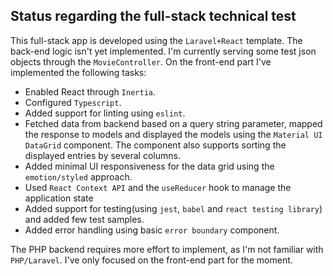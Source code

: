 ## Status regarding the full-stack technical test

This full-stack app is developed using the `Laravel+React` template. The back-end logic isn't yet implemented. I'm currently serving some test json objects through the `MovieController`.
On the front-end part I've implemented the following tasks:

- Enabled React through `Inertia`.
- Configured `Typescript`.
- Added support for linting using `eslint`.
- Fetched data from backend based on a query string parameter, mapped the response to models and displayed the models using the `Material UI DataGrid` component. The component also supports sorting the displayed entries by several columns.
- Added minimal UI responsiveness for the data grid using the `emotion/styled` approach.
- Used `React Context API` and the `useReducer` hook to manage the application state
- Added support for testing(using `jest`, `babel` and `react testing library`) and added few test samples.
- Added error handling using basic `error boundary` component.

The PHP backend requires more effort to implement, as I'm not familiar with `PHP/Laravel`. I've only focused on the front-end part for the moment.
